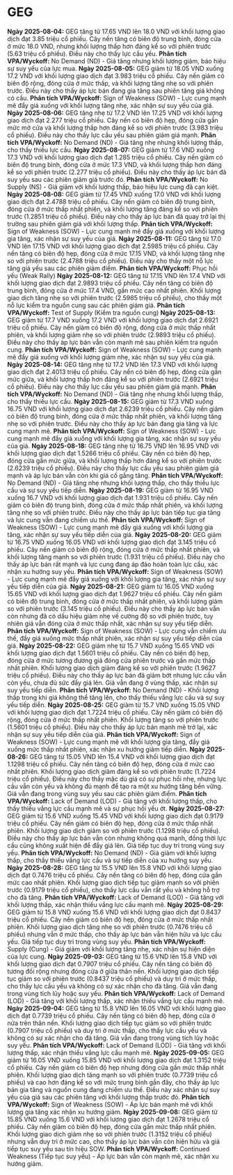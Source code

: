 # GEG

**Ngày 2025-08-04:** GEG tăng từ 17.65 VND lên 18.0 VND với khối lượng giao dịch đạt 3.85 triệu cổ phiếu. Cây nến tăng có biên độ trung bình, đóng cửa ở mức 18.0 VND, nhưng khối lượng thấp hơn đáng kể so với phiên trước (5.63 triệu cổ phiếu). Điều này cho thấy lực cầu yếu. **Phân tích VPA/Wyckoff:** No Demand (ND) - Giá tăng nhưng khối lượng giảm, báo hiệu sự suy yếu của lực mua.
**Ngày 2025-08-05:** GEG giảm từ 18.05 VND xuống 17.2 VND với khối lượng giao dịch đạt 3.983 triệu cổ phiếu. Cây nến giảm có biên độ rộng, đóng cửa ở mức thấp, và khối lượng tăng nhẹ so với phiên trước. Điều này cho thấy áp lực bán đang gia tăng sau phiên tăng giá không có cầu. **Phân tích VPA/Wyckoff:** Sign of Weakness (SOW) - Lực cung mạnh mẽ đẩy giá xuống với khối lượng tăng nhẹ, xác nhận sự suy yếu của giá.
**Ngày 2025-08-06:** GEG tăng nhẹ từ 17.2 VND lên 17.25 VND với khối lượng giao dịch đạt 2.277 triệu cổ phiếu. Cây nến có biên độ hẹp, đóng cửa gần mức mở cửa và khối lượng thấp hơn đáng kể so với phiên trước (3.983 triệu cổ phiếu). Điều này cho thấy lực cầu yếu sau phiên giảm giá mạnh. **Phân tích VPA/Wyckoff:** No Demand (ND) - Giá tăng nhẹ nhưng khối lượng thấp, cho thấy thiếu lực cầu.
**Ngày 2025-08-07:** GEG giảm từ 17.6 VND xuống 17.3 VND với khối lượng giao dịch đạt 1.285 triệu cổ phiếu. Cây nến giảm có biên độ trung bình, đóng cửa ở mức 17.3 VND, và khối lượng thấp hơn đáng kể so với phiên trước (2.277 triệu cổ phiếu). Điều này cho thấy áp lực bán đã suy yếu sau các phiên giảm giá trước đó. **Phân tích VPA/Wyckoff:** No Supply (NS) - Giá giảm với khối lượng thấp, báo hiệu lực cung đã cạn kiệt.
**Ngày 2025-08-08:** GEG giảm từ 17.45 VND xuống 17.0 VND với khối lượng giao dịch đạt 2.4788 triệu cổ phiếu. Cây nến giảm có biên độ trung bình, đóng cửa ở mức thấp nhất phiên, và khối lượng tăng đáng kể so với phiên trước (1.2851 triệu cổ phiếu). Điều này cho thấy áp lực bán đã quay trở lại thị trường sau phiên giảm giá với khối lượng thấp. **Phân tích VPA/Wyckoff:** Sign of Weakness (SOW) - Lực cung mạnh mẽ đẩy giá xuống với khối lượng gia tăng, xác nhận sự suy yếu của giá.
**Ngày 2025-08-11:** GEG tăng từ 17.0 VND lên 17.15 VND với khối lượng giao dịch đạt 2.5985 triệu cổ phiếu. Cây nến tăng có biên độ hẹp, đóng cửa ở mức 17.15 VND, và khối lượng tăng nhẹ so với phiên trước (2.4788 triệu cổ phiếu). Điều này cho thấy một nỗ lực tăng giá yếu sau các phiên giảm điểm. **Phân tích VPA/Wyckoff:** Phục hồi yếu (Weak Rally)
**Ngày 2025-08-12:** GEG tăng từ 17.15 VND lên 17.4 VND với khối lượng giao dịch đạt 2.9893 triệu cổ phiếu. Cây nến tăng có biên độ trung bình, đóng cửa ở mức 17.4 VND, gần mức cao nhất phiên. Khối lượng giao dịch tăng nhẹ so với phiên trước (2.5985 triệu cổ phiếu), cho thấy một nỗ lực kiểm tra nguồn cung sau các phiên giảm giá. **Phân tích VPA/Wyckoff:** Test of Supply (Kiểm tra nguồn cung)
**Ngày 2025-08-13:** GEG giảm từ 17.7 VND xuống 17.2 VND với khối lượng giao dịch đạt 2.6921 triệu cổ phiếu. Cây nến giảm có biên độ rộng, đóng cửa ở mức thấp nhất phiên, và khối lượng giảm nhẹ so với phiên trước (2.9893 triệu cổ phiếu). Điều này cho thấy áp lực bán vẫn còn mạnh mẽ sau phiên kiểm tra nguồn cung. **Phân tích VPA/Wyckoff:** Sign of Weakness (SOW) - Lực cung mạnh mẽ đẩy giá xuống với khối lượng giảm nhẹ, xác nhận sự suy yếu của giá.
**Ngày 2025-08-14:** GEG tăng nhẹ từ 17.2 VND lên 17.3 VND với khối lượng giao dịch đạt 2.4013 triệu cổ phiếu. Cây nến có biên độ hẹp, đóng cửa gần mức giữa, và khối lượng thấp hơn đáng kể so với phiên trước (2.6921 triệu cổ phiếu). Điều này cho thấy lực cầu yếu sau phiên giảm giá mạnh. **Phân tích VPA/Wyckoff:** No Demand (ND) - Giá tăng nhẹ nhưng khối lượng thấp, cho thấy thiếu lực cầu.
**Ngày 2025-08-15:** GEG giảm từ 17.3 VND xuống 16.75 VND với khối lượng giao dịch đạt 2.6239 triệu cổ phiếu. Cây nến giảm có biên độ trung bình, đóng cửa ở mức thấp nhất phiên, và khối lượng tăng nhẹ so với phiên trước. Điều này cho thấy áp lực bán đang gia tăng và lực cung mạnh mẽ. **Phân tích VPA/Wyckoff:** Sign of Weakness (SOW) - Lực cung mạnh mẽ đẩy giá xuống với khối lượng gia tăng, xác nhận sự suy yếu của giá.
**Ngày 2025-08-18:** GEG tăng nhẹ từ 16.75 VND lên 16.95 VND với khối lượng giao dịch đạt 1.5266 triệu cổ phiếu. Cây nến có biên độ hẹp, đóng cửa gần mức giữa, và khối lượng thấp hơn đáng kể so với phiên trước (2.6239 triệu cổ phiếu). Điều này cho thấy lực cầu yếu sau phiên giảm giá mạnh và áp lực bán vẫn còn khi giá cố gắng tăng. **Phân tích VPA/Wyckoff:** No Demand (ND) - Giá tăng nhẹ nhưng khối lượng thấp, cho thấy thiếu lực cầu và sự suy yếu tiếp diễn.
**Ngày 2025-08-19:** GEG giảm từ 16.95 VND xuống 16.7 VND với khối lượng giao dịch đạt 1.931 triệu cổ phiếu. Cây nến giảm có biên độ trung bình, đóng cửa ở mức thấp nhất phiên, và khối lượng tăng nhẹ so với phiên trước. Điều này cho thấy áp lực bán tiếp tục gia tăng và lực cung vẫn đang chiếm ưu thế. **Phân tích VPA/Wyckoff:** Sign of Weakness (SOW) - Lực cung mạnh mẽ đẩy giá xuống với khối lượng gia tăng, xác nhận sự suy yếu tiếp diễn của giá.
**Ngày 2025-08-20:** GEG giảm từ 16.75 VND xuống 16.05 VND với khối lượng giao dịch đạt 3.145 triệu cổ phiếu. Cây nến giảm có biên độ rộng, đóng cửa ở mức thấp nhất phiên, và khối lượng tăng mạnh so với phiên trước (1.931 triệu cổ phiếu). Điều này cho thấy áp lực bán rất mạnh và lực cung đang áp đảo hoàn toàn lực cầu, xác nhận xu hướng suy yếu. **Phân tích VPA/Wyckoff:** Sign of Weakness (SOW) - Lực cung mạnh mẽ đẩy giá xuống với khối lượng gia tăng, xác nhận sự suy yếu tiếp diễn của giá.
**Ngày 2025-08-21:** GEG giảm từ 16.05 VND xuống 15.65 VND với khối lượng giao dịch đạt 1.9627 triệu cổ phiếu. Cây nến giảm có biên độ trung bình, đóng cửa ở mức thấp nhất phiên, và khối lượng giảm so với phiên trước (3.145 triệu cổ phiếu). Điều này cho thấy áp lực bán vẫn còn nhưng đã có dấu hiệu giảm nhẹ về cường độ so với phiên trước, tuy nhiên giá vẫn đóng cửa ở mức thấp nhất, xác nhận sự suy yếu tiếp diễn. **Phân tích VPA/Wyckoff:** Sign of Weakness (SOW) - Lực cung vẫn chiếm ưu thế, đẩy giá xuống mức thấp nhất phiên, xác nhận sự suy yếu tiếp diễn của giá.
**Ngày 2025-08-22:** GEG giảm nhẹ từ 15.7 VND xuống 15.65 VND với khối lượng giao dịch đạt 1.5601 triệu cổ phiếu. Cây nến có biên độ hẹp, đóng cửa ở mức tương đương giá đóng cửa phiên trước và gần mức thấp nhất phiên. Khối lượng giao dịch giảm đáng kể so với phiên trước (1.9627 triệu cổ phiếu). Điều này cho thấy áp lực bán đã giảm bớt nhưng lực cầu vẫn còn yếu, chưa đủ sức đẩy giá lên. Giá vẫn đang ở vùng thấp, xác nhận sự suy yếu tiếp diễn. **Phân tích VPA/Wyckoff:** No Demand (ND) - Khối lượng thấp trong khi giá không thể tăng lên, cho thấy thiếu vắng lực cầu và sự suy yếu tiếp diễn.
**Ngày 2025-08-25:** GEG giảm từ 15.7 VND xuống 15.05 VND với khối lượng giao dịch đạt 1.7224 triệu cổ phiếu. Cây nến giảm có biên độ rộng, đóng cửa ở mức thấp nhất phiên. Khối lượng tăng so với phiên trước (1.5601 triệu cổ phiếu). Điều này cho thấy áp lực bán mạnh mẽ trở lại, xác nhận sự suy yếu tiếp diễn của giá. **Phân tích VPA/Wyckoff:** Sign of Weakness (SOW) - Lực cung mạnh mẽ với khối lượng gia tăng, đẩy giá xuống mức thấp nhất phiên, xác nhận xu hướng giảm tiếp diễn.
**Ngày 2025-08-26:** GEG tăng từ 15.05 VND lên 15.4 VND với khối lượng giao dịch đạt 1.1298 triệu cổ phiếu. Cây nến tăng có biên độ hẹp, đóng cửa ở mức cao nhất phiên. Khối lượng giao dịch giảm đáng kể so với phiên trước (1.7224 triệu cổ phiếu). Điều này cho thấy mặc dù giá có sự phục hồi nhẹ, nhưng lực cầu vẫn còn yếu và không đủ mạnh để tạo ra một xu hướng tăng bền vững. Giá vẫn đang trong vùng suy yếu sau các phiên giảm điểm. **Phân tích VPA/Wyckoff:** Lack of Demand (LOD) - Giá tăng với khối lượng thấp, cho thấy thiếu vắng lực cầu mạnh mẽ và sự phục hồi yếu ớt.
**Ngày 2025-08-27:** GEG giảm từ 15.6 VND xuống 15.45 VND với khối lượng giao dịch đạt 0.9179 triệu cổ phiếu. Cây nến giảm có biên độ hẹp, đóng cửa ở mức thấp nhất phiên. Khối lượng giao dịch giảm so với phiên trước (1.1298 triệu cổ phiếu). Điều này cho thấy áp lực bán vẫn còn nhưng không quá mạnh, đồng thời lực cầu cũng không xuất hiện để đẩy giá lên. Giá tiếp tục duy trì trong vùng suy yếu. **Phân tích VPA/Wyckoff:** No Demand (ND) - Giá giảm với khối lượng thấp, cho thấy thiếu vắng lực cầu và sự tiếp diễn của xu hướng suy yếu.
**Ngày 2025-08-28:** GEG tăng từ 15.5 VND lên 15.8 VND với khối lượng giao dịch đạt 0.7476 triệu cổ phiếu. Cây nến tăng có biên độ hẹp, đóng cửa gần mức cao nhất phiên. Khối lượng giao dịch tiếp tục giảm mạnh so với phiên trước (0.9179 triệu cổ phiếu), cho thấy lực cầu vẫn rất yếu và không hỗ trợ cho đà tăng. **Phân tích VPA/Wyckoff:** Lack of Demand (LOD) - Giá tăng với khối lượng thấp, xác nhận thiếu vắng lực cầu mạnh mẽ.
**Ngày 2025-08-29:** GEG giảm từ 15.8 VND xuống 15.6 VND với khối lượng giao dịch đạt 0.8437 triệu cổ phiếu. Cây nến giảm có biên độ hẹp, đóng cửa ở mức thấp nhất phiên. Khối lượng giao dịch tăng nhẹ so với phiên trước (0.7476 triệu cổ phiếu) nhưng vẫn ở mức thấp, cho thấy áp lực bán vẫn hiện hữu và lực cầu yếu. Giá tiếp tục duy trì trong vùng suy yếu. **Phân tích VPA/Wyckoff:** Supply (Cung) - Giá giảm với khối lượng tăng nhẹ, xác nhận sự hiện diện của lực cung.
**Ngày 2025-09-03:** GEG tăng từ 15.6 VND lên 15.8 VND với khối lượng giao dịch đạt 0.7907 triệu cổ phiếu. Cây nến tăng có biên độ tương đối rộng nhưng đóng cửa ở giữa thân nến. Khối lượng giao dịch tiếp tục giảm so với phiên trước (0.8437 triệu cổ phiếu) và duy trì ở mức thấp, cho thấy lực cầu yếu và không có sự xác nhận cho đà tăng. Giá vẫn đang trong vùng tích lũy hoặc suy yếu. **Phân tích VPA/Wyckoff:** Lack of Demand (LOD) - Giá tăng với khối lượng thấp, xác nhận thiếu vắng lực cầu mạnh mẽ.
**Ngày 2025-09-04:** GEG tăng từ 15.8 VND lên 16.05 VND với khối lượng giao dịch đạt 0.7739 triệu cổ phiếu. Cây nến tăng có biên độ hẹp, đóng cửa ở nửa trên thân nến. Khối lượng giao dịch tiếp tục giảm so với phiên trước (0.7907 triệu cổ phiếu) và duy trì ở mức thấp, cho thấy lực cầu yếu và không có sự xác nhận cho đà tăng. Giá vẫn đang trong vùng tích lũy hoặc suy yếu. **Phân tích VPA/Wyckoff:** Lack of Demand (LOD) - Giá tăng với khối lượng thấp, xác nhận thiếu vắng lực cầu mạnh mẽ.
**Ngày 2025-09-05:** GEG giảm từ 16.05 VND xuống 15.85 VND với khối lượng giao dịch đạt 1.3152 triệu cổ phiếu. Cây nến giảm có biên độ hẹp nhưng đóng cửa gần mức thấp nhất phiên. Khối lượng giao dịch tăng mạnh so với phiên trước (0.7739 triệu cổ phiếu) và cao hơn đáng kể so với mức trung bình gần đây, cho thấy áp lực bán gia tăng và nguồn cung đang chiếm ưu thế. Điều này xác nhận sự suy yếu của giá sau các phiên tăng với khối lượng thấp trước đó. **Phân tích VPA/Wyckoff:** Sign of Weakness (SOW) - Áp lực bán mạnh mẽ với khối lượng gia tăng xác nhận xu hướng giảm.
**Ngày 2025-09-08:** GEG giảm từ 15.85 VND xuống 15.6 VND với khối lượng giao dịch đạt 1.2678 triệu cổ phiếu. Cây nến giảm có biên độ hẹp, đóng cửa gần mức thấp nhất phiên. Khối lượng giao dịch giảm nhẹ so với phiên trước (1.3152 triệu cổ phiếu) nhưng vẫn duy trì ở mức cao, cho thấy áp lực bán vẫn còn hiện hữu và giá tiếp tục suy yếu sau tín hiệu SOW. **Phân tích VPA/Wyckoff:** Continued Weakness (Tiếp tục suy yếu) - Áp lực bán vẫn còn mạnh mẽ, xác nhận xu hướng giảm.
